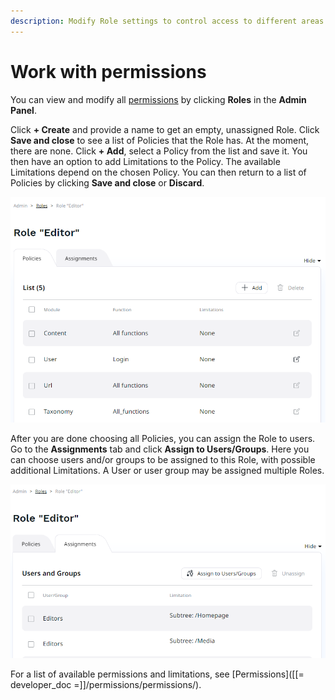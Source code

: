 ```yaml
---
description: Modify Role settings to control access to different areas of the application.
---
```


# Work with permissions

You can view and modify all [permissions](permission_system.md) by clicking **Roles** in the **Admin Panel**.

Click **+ Create** and provide a name to get an empty, unassigned Role.
Click **Save and close** to see a list of Policies that the Role has.
At the moment, there are none.
Click **+ Add**, select a Policy from the list and save it.
You then have an option to add Limitations to the Policy.
The available Limitations depend on the chosen Policy.
You can then return to a list of Policies by clicking **Save and close** or **Discard**.

![Details of a Role](img/role_details.png "Details of a Role")

After you are done choosing all Policies, you can assign the Role to users.
Go to the **Assignments** tab and click **Assign to Users/Groups**.
Here you can choose users and/or groups to be assigned to this Role, with possible additional Limitations.
A User or user group may be assigned multiple Roles.

![Users assigned to Role](img/users_assigned.png "Users assigned to Role")

For a list of available permissions and limitations, see [Permissions]([[= developer_doc =]]/permissions/permissions/).
